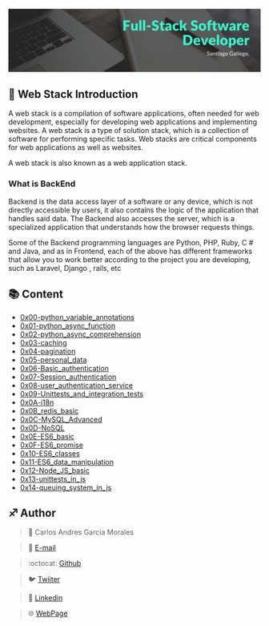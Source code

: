 ![](banner.jpg)


## :orange_book: Web Stack Introduction

A web stack is a compilation of software applications, often needed for web development, especially for developing web applications and implementing websites. A web stack is a type of solution stack, which is a collection of software for performing specific tasks. Web stacks are critical components for web applications as well as websites.

A web stack is also known as a web application stack.

### What is BackEnd

Backend is the data access layer of a software or any device, which is not directly accessible by users, it also contains the logic of the application that handles said data. The Backend also accesses the server, which is a specialized application that understands how the browser requests things.

Some of the Backend programming languages are Python, PHP, Ruby, C # and Java, and as in Frontend, each of the above has different frameworks that allow you to work better according to the project you are developing, such as Laravel, Django , rails, etc


## :books: Content

- [0x00-python_variable_annotations](/0x00-python_variable_annotations)
- [0x01-python_async_function](/0x01-python_async_function)
- [0x02-python_async_comprehension](/0x02-python_async_comprehension)
- [0x03-caching](/0x03-caching)
- [0x04-pagination](/0x04-pagination)
- [0x05-personal_data](/0x05-personal_data)
- [0x06-Basic_authentication](/0x06-Basic_authentication)
- [0x07-Session_authentication](/0x07-Session_authentication)
- [0x08-user_authentication_service](/0x08-user_authentication_service)
- [0x09-Unittests_and_integration_tests](/0x09-Unittests_and_integration_tests)
- [0x0A-i18n](/0x0A-i18n)
- [0x0B_redis_basic](/0x0B_redis_basic)
- [0x0C-MySQL_Advanced](/0x0C-MySQL_Advanced)
- [0x0D-NoSQL](/0x0D-NoSQL)
- [0x0E-ES6_basic](/0x0E-ES6_basic)
- [0x0F-ES6_promise](/0x0F-ES6_promise)
- [0x10-ES6_classes](/0x10-ES6_classes)
- [0x11-ES6_data_manipulation](/0x11-ES6_data_manipulation)
- [0x12-Node_JS_basic](/0x12-Node_JS_basic)
- [0x13-unittests_in_js](/0x13-unittests_in_js)
- [0x14-queuing_system_in_js](/0x14-queuing_system_in_js)


## :sagittarius: Author

> :man: Carlos Andres Garcia Morales

> :e-mail: [E-mail](agzsoftsi@gmail.com)

> :octocat: [Github](https://github.com/agzsoftsi)

> :bird: [Twiiter](https://twitter.com/karlgarmor)

> :blue_book: [Linkedin](https://twitter.com/karlgarmor)

> :globe_with_meridians: [WebPage](https://www.agzsoftsi.tech/)

